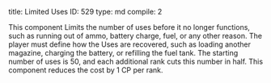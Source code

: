 title:          Limited Uses
ID:             529
type:           md
compile:        2


This component Limits the number of uses before it no longer functions, such as running out of ammo, battery charge, fuel, or any other reason. The player must define how the Uses are recovered, such as loading another magazine, charging the battery, or refilling the fuel tank. The starting number of uses is 50, and each additional rank cuts this number in half.  This component reduces the cost by 1 CP per rank.
